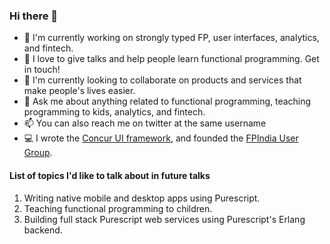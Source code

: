 ### Hi there 👋

- 🔭 I'm currently working on strongly typed FP, user interfaces, analytics, and fintech.
- 🌱 I love to give talks and help people learn functional programming. Get in touch!
- 👯 I'm currently looking to collaborate on products and services that make people's lives easier.
- 💬 Ask me about anything related to functional programming, teaching programming to kids, analytics, and fintech.
- 📫 You can also reach me on twitter at the same username
- 💻 I wrote the [Concur UI framework](https://github.com/ajnsit/concur), and founded the [FPIndia User Group](functionalprogramming.in/).

#### List of topics I'd like to talk about in future talks

1. Writing native mobile and desktop apps using Purescript.
2. Teaching functional programming to children.
3. Building full stack Purescript web services using Purescript's Erlang backend.
